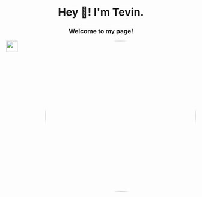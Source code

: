 <h1 align="center">Hey 👋! I'm Tevin.</h1>

<h3 align="center">Welcome to my page!</h3>
<a href="https://www.linkedin.com/in/tevin-zhuo-b61711207/"><img src="https://img.shields.io/badge/linkedin-%230077B5.svg?&style=for-the-badge&logo=linkedin&logoColor=white" height=30></a>
<a href="url"><img src="https://media.giphy.com/media/qgQUggAC3Pfv687qPC/giphy.gif" align="right" height="auto" width="400" style="border-radius:50%"></a>
